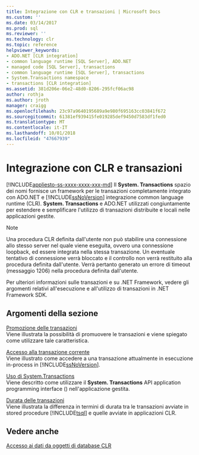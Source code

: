 ```yaml
---
title: Integrazione con CLR e transazioni | Microsoft Docs
ms.custom: ''
ms.date: 03/14/2017
ms.prod: sql
ms.reviewer: ''
ms.technology: clr
ms.topic: reference
helpviewer_keywords:
- ADO.NET [CLR integration]
- common language runtime [SQL Server], ADO.NET
- managed code [SQL Server], transactions
- common language runtime [SQL Server], transactions
- System.Transactions namespace
- transactions [CLR integration]
ms.assetid: 381d206e-06e2-48d0-8206-295fcf06ac98
author: rothja
ms.author: jroth
manager: craigg
ms.openlocfilehash: 23c97a9640195689a9e980f695163cc03841f672
ms.sourcegitcommit: 61381ef939415fe019285def9450d7583df1fed0
ms.translationtype: MT
ms.contentlocale: it-IT
ms.lasthandoff: 10/01/2018
ms.locfileid: "47667939"
---
```

# <a name="clr-integration-and-transactions"></a>Integrazione con CLR e transazioni
[!INCLUDE[appliesto-ss-xxxx-xxxx-xxx-md](../../includes/appliesto-ss-xxxx-xxxx-xxx-md.md)]
  Il **System. Transactions** spazio dei nomi fornisce un framework per le transazioni completamente integrato con ADO.NET e [!INCLUDE[ssNoVersion](../../includes/ssnoversion-md.md)] integrazione common language runtime (CLR). **System. Transactions** e ADO.NET utilizzati congiuntamente per estendere e semplificare l'utilizzo di transazioni distribuite e locali nelle applicazioni gestite.  
  
> [!NOTE]  
>  Una procedura CLR definita dall'utente non può stabilire una connessione allo stesso server nel quale viene eseguita, ovvero una connessione loopback, ed essere integrata nella stessa transazione. Un eventuale tentativo di connessione verrà bloccato e il controllo non verrà restituito alla procedura definita dall'utente. Verrà pertanto generato un errore di timeout (messaggio 1206) nella procedura definita dall'utente.  
  
 Per ulteriori informazioni sulle transazioni e su .NET Framework, vedere gli argomenti relativi all'esecuzione e all'utilizzo di transazioni in .NET Framework SDK.  
  
## <a name="in-this-section"></a>Argomenti della sezione  
 [Promozione delle transazioni](../../relational-databases/clr-integration-data-access-transactions/transaction-promotion.md)  
 Viene illustrata la possibilità di promuovere le transazioni e viene spiegato come utilizzare tale caratteristica.  
  
 [Accesso alla transazione corrente](../../relational-databases/clr-integration-data-access-transactions/accessing-the-current-transaction.md)  
 Viene illustrato come accedere a una transazione attualmente in esecuzione in-process in [!INCLUDE[ssNoVersion](../../includes/ssnoversion-md.md)].  
  
 [Uso di System.Transactions](../../relational-databases/clr-integration-data-access-transactions/using-system-transactions.md)  
 Viene descritto come utilizzare il **System. Transactions** API application programming interface () nell'applicazione gestita.  
  
 [Durata delle transazioni](../../relational-databases/clr-integration-data-access-transactions/transaction-lifetimes.md)  
 Viene illustrata la differenza in termini di durata tra le transazioni avviate in stored procedure [!INCLUDE[tsql](../../includes/tsql-md.md)] e quelle avviate in applicazioni CLR.  
  
## <a name="see-also"></a>Vedere anche  
 [Accesso ai dati da oggetti di database CLR](../../relational-databases/clr-integration/data-access/data-access-from-clr-database-objects.md)  
  
  
